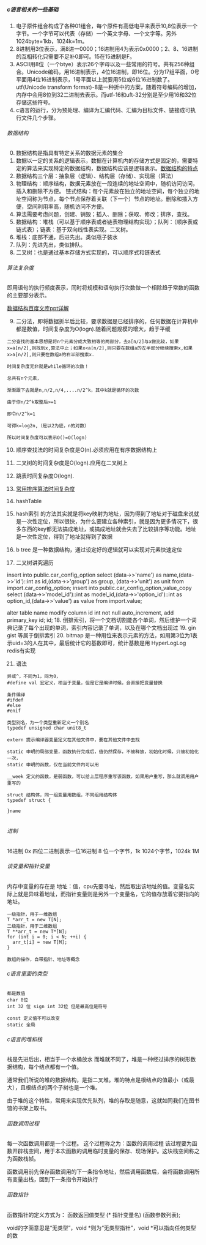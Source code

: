 ##### c语言相关的一些基础
1. 电子原件组合构成了各种01组合，每个原件有高低电平来表示10,8位表示一个字节。一个字节可以代表（存储）一个英文字母、一个文字等。另外1024byte=1kb，1024k=1m。
2. 8进制用3位表示，满8进一0000；16进制用4为表示0x0000；2、8、16进制的互相转化只需要不足补0即可。15在15进制是F。
3. ASCII用8位（一个btye）表示26个字母以及一些常用的符号。共有256种组合。Unicode编码，用16进制表示，4位16进制，即16位。分为17组平面，0号平面用4位16进制表示，1号平面以上就要用5位或6位16进制数了。utf(Unicode transform format)-8是一种折中的方案，随着符号编码的增加，内存中会用8位到32二进制去表示。而utf-16和uft-32分别是至少用16和32位存储这些符号。
4. c语言的运行，分为预处理、编译为汇编代码、汇编为目标文件、链接成可执行文件几个步骤。

###### 数据结构
0. 数据结构是指具有特定关系的数据元素的集合
1. 数据以一定的关系的逻辑表示，数据在计算机内的存储方式是固定的，需要特定的算法来实现特定的数据结构，数据结构应该是逻辑表示。[数据结构的特点](http://blog.csdn.net/xiaolang85/article/details/10214981)
2. 数据结构三个层：抽象层（逻辑）、结构层（存储）、实现层（算法）
3. 物理结构：顺序结构，数据元素放在一段连续的地址空间中，随机访问访问，插入和删除不方便。
链式结构：每个元素放在独立的地址空间，每个独立的地址空间称为节点，每个节点保存着关联（下一个）节点的地址。删除和插入方便，空间利用率高，随机访问不方便。
4. 算法需要考虑问题，创建、销毁；插入、删除；获取、修改；排序，查找。
5. 数据结构：堆栈（可以基于顺序表或者链表物理结构实现）；队列：（顺序表或链式表）；链表：基于双向线性表实现。二叉树。
6. 堆栈：底部不通，后进先出。类似瓶子装水
7. 队列：先进先出，类似排队。
8. 二叉树：也是通过基本存储方式实现的，可以顺序式和链表式
###### 算法复杂度
即用语句的执行频度表示，同时将规模和语句执行次数做一个相除趋于常数的函数的主要部分表示。

[数据结构百度文库ppt详解](https://wenku.baidu.com/view/65a32f1a4b35eefdc8d333b4.html)

9. 二分法，即将数据折半后比较，要求数据是已经排序的，任何数据在计算机中都是数值，时间复杂度为O(logn).随着问题规模的增大，趋于平缓
```
二分查找的基本思想是将n个元素分成大致相等的两部分，去a[n/2]与x做比较，如果x=a[n/2],则找到x,算法中止；如果x<a[n/2],则只要在数组a的左半部分继续搜索x,如果x>a[n/2],则只要在数组a的右半部搜索x.

时间复杂度无非就是while循环的次数！

总共有n个元素，

渐渐跟下去就是n,n/2,n/4,....n/2^k，其中k就是循环的次数

由于你n/2^k取整后>=1

即令n/2^k=1

可得k=log2n,（是以2为底，n的对数）

所以时间复杂度可以表示O()=O(logn)
```

10. 顺序查找法的时间复杂度是O(n).必须应用在有序数据结构上
11. 二叉树的时间复杂度是O(logn).应用在二叉树上
12. 跳表时间复杂度O(logn).
13. [常用排序算法时间复杂度](http://blog.chinaunix.net/uid-21457204-id-3060260.html)
14. hashTable
15. hash索引 的方法其实就是将key映射为地址，因为得到了地址对于磁盘来说就是一次性定位，所以很快，为什么要建立各种索引，就是因为更多情况下，很多东西的key都无法搞成地址，或搞成地址就会失去了比较排序等功能。地址是一次性定位，得到了地址就得到了数据

16. b tree 是一种数据结构，通过设定好的逻辑就可以实现对元素快速定位
17. 二叉树讲究遍历

insert into public.car_config_option select (data->>'name') as name,(data->>'id')::int as id,(data->>'group') as group, (data->>'unit') as unit from import.car_config_option;
insert into public.car_config_option_value_copy select (data->>'model_id')::int as model_id,(data->>'option_id')::int as option_id,(data->>'value') as value from import.value;

alter table name modify column id int not null auto_increment, add primary_key id; id;
18. 倒排索引，将一个文档切割能各个单词，然后维护一个词典记录了每个出现的单词，索引内容记录了单词，以及在哪个文档出现过
19. gin gist 等属于倒排索引
20. bitmap 是一种用位来表示元素的方法，如用第3位为1表示uid=3的人在其中，最后统计它的基数即可，统计基数是用 HyperLogLog redis有实现

21. 语法
```
异或^，不同为1，同为0，
#define val 宏定义，相当于变量，但是它是编译时候，会直接把变量替换

条件编译
#ifdef 
#else
#enif

类型别名，为一个类型重新定义一个别名
typedef unsigned char unit8_t

extern 提示编译器变量定义在其他文件中，要在其他文件中去找

static 申明的局部变量，函数执行完成后，值仍然保存，不被释放，初始化时候，只被初始化一次，
static 申明的函数，仅在当前文件内可以用

__week 定义的函数，是弱函数，可以给上层程序重写该函数，如果用户重写，那么就调用用户重写的

struct 结构体，同一组变量用数组，不同组用结构体
typedef struct {
    
}name


```


###### 进制
16进制 0x 四位二进制表示一位16进制
8 位一个字节，1k 1024个字节，1024k 1M 

###### 谈变量和指针变量
内存中变量的存在是 地址：值，cpu先要寻址，然后取出该地址的值。变量名实际上就是异味着地址，而指针变量则是另外一个变量名，它的值存放着它要指向的地址。

```
一级指针，用于一维数组
T *arr_t = new T[N];
二级指针，用于二维数组
T **arr_t = new T*[N];
for (int i = 0; i < N; ++i) {
  arr_t[i] = new T[M];
}

数组的操作，自带指针、地址等概念
```
###### c语言里面的类型
```
都是数值
char 8位
int 32 位 sign int 32位 但是最高位是符号

const 定义值不可以改变
static 全局
```

###### c语言的堆和栈
栈是先进后出，相当于一个水桶放水
而堆就不同了，堆是一种经过排序的树形数据结构，每个结点都有一个值。

通常我们所说的堆的数据结构，是指二叉堆。堆的特点是根结点的值最小（或最大），且根结点的两个子树也是一个堆。

由于堆的这个特性，常用来实现优先队列，堆的存取是随意，这就如同我们在图书馆的书架上取书。

###### 函数调用过程
每一次函数调用都是一个过程。
这个过程称之为：函数的调用过程
该过程要为函数开辟栈空间，用于本次函数的调用临时变量的保存、现场保护。这块栈空间称之为函数栈帧。

函数调用前先保存函数调用的下一条指令地址，然后调用函数后，会将函数调用所有变量出栈，回到下一条指令开始执行


###### 函数指针
函数指针的定义方式为：
函数返回值类型 (* 指针变量名) (函数参数列表);

void的字面意思是“无类型”，void *则为“无类型指针”，void *可以指向任何类型的数


